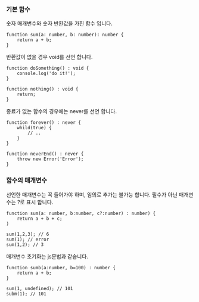 ### 기본 함수

숫자 매개변수와 숫자 반환값을 가진 함수 입니다.

```
function sum(a: number, b: number): number {
	return a + b;
}
```

반환값이 없을 경우 void를 선언 합니다.

```
function doSomething() : void {
	console.log('do it!');
}
```

```
function nothing() : void {
	return;
}
```

종료가 없는 함수의 경우에는 never를 선언 합니다.

```
function forever() : never {
	whild(true) {
		// ..
	}
}
```

```
function neverEnd() : never {
	throw new Error('Error');
}
```

### 함수의 매개변수

선언한 매개변수는 꼭 들어가야 하며, 임의로 추가는 불가능 합니다.
필수가 아닌 매개변수는 ?로 표시 합니다.

```
function sum(a: number, b:number, c?:number) : number) {
	return a + b + c;
)

sum(1,2,3); // 6
sum(1); // error
sum(1,2); // 3 
```

매개변수 초기화는 js문법과 같습니다.

```
function sumb(a:number, b=100) : number {
	return a + b;
}

sum(1, undefined); // 101
subm(1); // 101
```